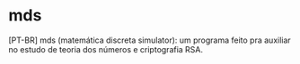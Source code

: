 # mds
[PT-BR] mds (matemática discreta simulator): um programa feito pra auxiliar no estudo de teoria dos números e criptografia RSA.
